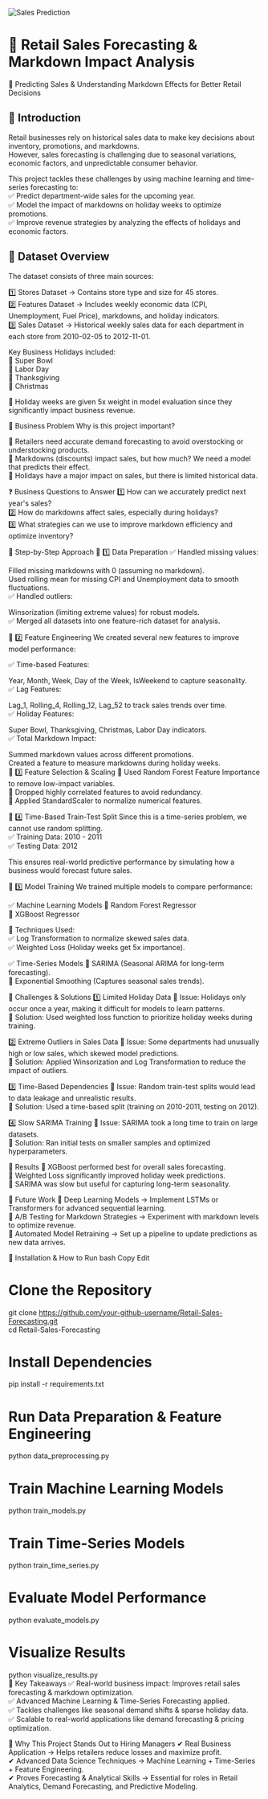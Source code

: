 ![Sales Prediction](https://github.com/user-attachments/assets/1b4312a8-4f57-4ed5-b9b1-8107142b4a42)

# 📌 Retail Sales Forecasting & Markdown Impact Analysis
🔹 Predicting Sales & Understanding Markdown Effects for Better Retail Decisions
## 📌 Introduction
Retail businesses rely on historical sales data to make key decisions about inventory, promotions, and markdowns.<br> However, sales forecasting is challenging due to seasonal variations, economic factors, and unpredictable consumer behavior.<br>

This project tackles these challenges by using machine learning and time-series forecasting to:<br>
✅ Predict department-wide sales for the upcoming year.<br>
✅ Model the impact of markdowns on holiday weeks to optimize promotions.<br>
✅ Improve revenue strategies by analyzing the effects of holidays and economic factors.<br>

## 📌 Dataset Overview
The dataset consists of three main sources:<br>

1️⃣ Stores Dataset → Contains store type and size for 45 stores.<br>
2️⃣ Features Dataset → Includes weekly economic data (CPI, Unemployment, Fuel Price), markdowns, and holiday indicators.<br>
3️⃣ Sales Dataset → Historical weekly sales data for each department in each store from 2010-02-05 to 2012-11-01.<br>

Key Business Holidays included:<br>
📌 Super Bowl<br>
📌 Labor Day<br>
📌 Thanksgiving<br>
📌 Christmas<br>

📌 Holiday weeks are given 5x weight in model evaluation since they significantly impact business revenue.<br>

📌 Business Problem
Why is this project important?<br>

📌 Retailers need accurate demand forecasting to avoid overstocking or understocking products.<br>
📌 Markdowns (discounts) impact sales, but how much? We need a model that predicts their effect.<br>
📌 Holidays have a major impact on sales, but there is limited historical data.<br>

❓ Business Questions to Answer
1️⃣ How can we accurately predict next year's sales?<br>
2️⃣ How do markdowns affect sales, especially during holidays?<br>
3️⃣ What strategies can we use to improve markdown efficiency and optimize inventory?<br>

📌 Step-by-Step Approach
🔹 1️⃣ Data Preparation
✅ Handled missing values:<br>

Filled missing markdowns with 0 (assuming no markdown).<br>
Used rolling mean for missing CPI and Unemployment data to smooth fluctuations.<br>
✅ Handled outliers:<br>

Winsorization (limiting extreme values) for robust models.<br>
✅ Merged all datasets into one feature-rich dataset for analysis.<br>

🔹 2️⃣ Feature Engineering
We created several new features to improve model performance:<br>

✅ Time-based Features:

Year, Month, Week, Day of the Week, IsWeekend to capture seasonality.<br>
✅ Lag Features:

Lag_1, Rolling_4, Rolling_12, Lag_52 to track sales trends over time.<br>
✅ Holiday Features:

Super Bowl, Thanksgiving, Christmas, Labor Day indicators.<br>
✅ Total Markdown Impact:

Summed markdown values across different promotions.<br>
Created a feature to measure markdowns during holiday weeks.<br>
🔹 3️⃣ Feature Selection & Scaling
📌 Used Random Forest Feature Importance to remove low-impact variables.<br>
📌 Dropped highly correlated features to avoid redundancy.<br>
📌 Applied StandardScaler to normalize numerical features.<br>

🔹 4️⃣ Time-Based Train-Test Split
Since this is a time-series problem, we cannot use random splitting.<br>
✅ Training Data: 2010 - 2011<br>
✅ Testing Data: 2012<br>

This ensures real-world predictive performance by simulating how a business would forecast future sales.<br>

🔹 5️⃣ Model Training
We trained multiple models to compare performance:<br>

✅ Machine Learning Models
📌 Random Forest Regressor<br>
📌 XGBoost Regressor<br>

🔹 Techniques Used:<br>
✅ Log Transformation to normalize skewed sales data.<br>
✅ Weighted Loss (Holiday weeks get 5x importance).<br>

✅ Time-Series Models
📌 SARIMA (Seasonal ARIMA for long-term forecasting).<br>
📌 Exponential Smoothing (Captures seasonal sales trends).<br>

📌 Challenges & Solutions
1️⃣ Limited Holiday Data
🔹 Issue: Holidays only occur once a year, making it difficult for models to learn patterns.<br>
🔹 Solution: Used weighted loss function to prioritize holiday weeks during training.<br>

2️⃣ Extreme Outliers in Sales Data
🔹 Issue: Some departments had unusually high or low sales, which skewed model predictions.<br>
🔹 Solution: Applied Winsorization and Log Transformation to reduce the impact of outliers.<br>

3️⃣ Time-Based Dependencies
🔹 Issue: Random train-test splits would lead to data leakage and unrealistic results.<br>
🔹 Solution: Used a time-based split (training on 2010-2011, testing on 2012).<br>

4️⃣ Slow SARIMA Training
🔹 Issue: SARIMA took a long time to train on large datasets.<br>
🔹 Solution: Ran initial tests on smaller samples and optimized hyperparameters.<br>

📌 Results
📌 XGBoost performed best for overall sales forecasting.<br>
📌 Weighted Loss significantly improved holiday week predictions.<br>
📌 SARIMA was slow but useful for capturing long-term seasonality.<br>

📌 Future Work
🔹 Deep Learning Models → Implement LSTMs or Transformers for advanced sequential learning.<br>
🔹 A/B Testing for Markdown Strategies → Experiment with markdown levels to optimize revenue.<br>
🔹 Automated Model Retraining → Set up a pipeline to update predictions as new data arrives.<br>

📌 Installation & How to Run
bash
Copy
Edit
# Clone the Repository  
git clone https://github.com/your-github-username/Retail-Sales-Forecasting.git  
cd Retail-Sales-Forecasting  

# Install Dependencies  
pip install -r requirements.txt  

# Run Data Preparation & Feature Engineering  
python data_preprocessing.py  

# Train Machine Learning Models  
python train_models.py  

# Train Time-Series Models  
python train_time_series.py  

# Evaluate Model Performance  
python evaluate_models.py  

# Visualize Results  
python visualize_results.py  
📌 Key Takeaways
✅ Real-world business impact: Improves retail sales forecasting & markdown optimization.<br>
✅ Advanced Machine Learning & Time-Series Forecasting applied.<br>
✅ Tackles challenges like seasonal demand shifts & sparse holiday data.<br>
✅ Scalable to real-world applications like demand forecasting & pricing optimization.<br>

📌 Why This Project Stands Out to Hiring Managers
✔ Real Business Application → Helps retailers reduce losses and maximize profit.<br>
✔ Advanced Data Science Techniques → Machine Learning + Time-Series + Feature Engineering.<br>
✔ Proves Forecasting & Analytical Skills → Essential for roles in Retail Analytics, Demand Forecasting, and Predictive Modeling.<br>
